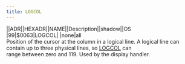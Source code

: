 ```yaml
---
title: LOGCOL
---
```

||ADR||HEXADR||NAME||Description||shadow||OS  
|99|$0063|LOGCOL| |none|all  
Position of the cursor at the column in a logical line. A logical line can contain up to three physical lines, so [LOGCOL](../LOGCOL/index.md) can  
range between zero and 119. Used by the display handler.  
